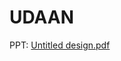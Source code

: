 # UDAAN

PPT: [Untitled design.pdf](https://github.com/Mukulprajapatiii/UDAAN/files/10047215/Untitled.design.pdf)
